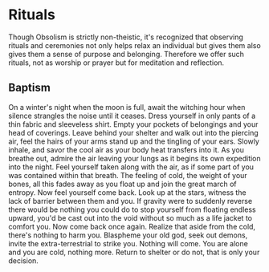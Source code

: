 # Rituals

Though Obsolism is strictly non-theistic, it's recognized that observing rituals and ceremonies not only helps relax an individual but gives them also gives them a sense of purpose and belonging. Therefore we offer such rituals, not as worship or prayer but for meditation and reflection.

## Baptism
On a winter's night when the moon is full, await the witching hour when silence strangles the noise until it ceases. Dress yourself in only pants of a thin fabric and sleeveless shirt. Empty your pockets of belongings and your head of coverings. Leave behind your shelter and walk out into the piercing air, feel the hairs of your arms stand up and the tingling of your ears. Slowly inhale, and savor the cool air as your body heat transfers into it. As you breathe out, admire the air leaving your lungs as it begins its own expedition into the night. Feel yourself taken along with the air, as if some part of you was contained within that breath. The feeling of cold, the weight of your bones, all this fades away as you float up and join the great march of entropy. Now feel yourself come back. Look up at the stars, witness the lack of barrier between them and you. If gravity were to suddenly reverse there would be nothing you could do to stop yourself from floating endless upward, you'd be cast out into the void without so much as a life jacket to comfort you. Now come back once again. Realize that aside from the cold, there's nothing to harm you. Blaspheme your old god, seek out demons, invite the extra-terrestrial to strike you. Nothing will come. You are alone and you are cold, nothing more. Return to shelter or do not, that is only your decision.

